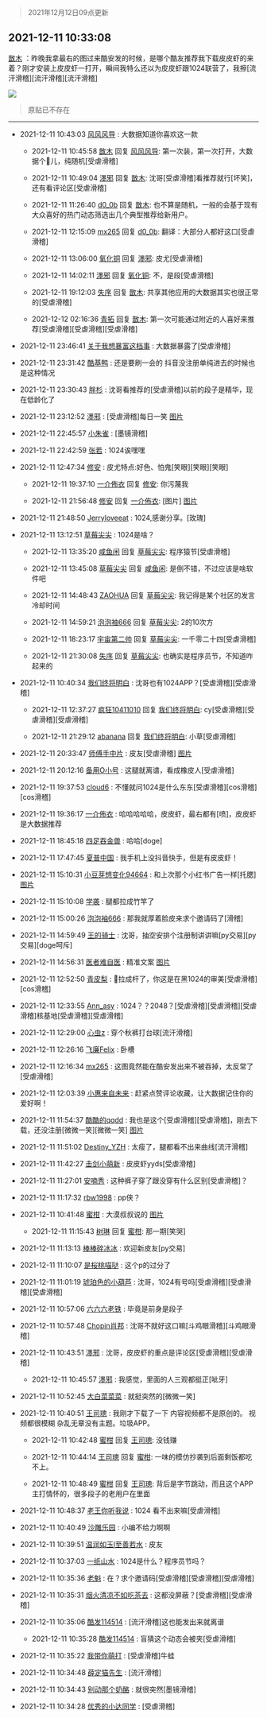 > 2021年12月12日09点更新
<link rel="stylesheet" href="https://cdn.jsdelivr.net/gh/taotie6/sampleJSON@main/css/photo_show.css">
<meta name="referrer" content="no-referrer" />


 ## 2021-12-11 10:33:08 

 [㪚木](https://www.coolapk.com/feed/32047777?shareKey=YmE2MGE1MGQ4NTIyNjFiNDE0ODA~) ：昨晚我拿最右的图过来酷安发的时候，是哪个酷友推荐我下载皮皮虾的来着？刚才安装上皮皮虾一打开，瞬间我特么还以为皮皮虾跟1024联营了，我擦[流汗滑稽][流汗滑稽][流汗滑稽] 

<div class="album">
<img class="img-item" src="http://image.coolapk.com/feed/2021/1211/10/1081091_08f0b257_9988_0653_202@1080x2340.jpeg" />
</div>

> 原贴已不存在 

 ------- 

- 2021-12-11 10:43:03 [风风风导](uid=2418459) : 大数据知道你喜欢这一款 

    - 2021-12-11 10:45:58 [㪚木](uid=1081091) 回复 [风风风导](uid=2418459): 第一次装，第一次打开，大数据个🐔儿，纯随机[受虐滑稽] 

    - 2021-12-11 10:49:04 [濹邪](uid=1210426) 回复 [㪚木](uid=1081091): 沈哥[受虐滑稽]看推荐就行[坏笑]，还有看评论区[受虐滑稽] 

    - 2021-12-11 11:26:40 [d0_0b](uid=466123) 回复 [㪚木](uid=1081091): 也不算是随机，一般的会基于现有大众喜好的热门动态筛选出几个典型推荐给新用户。 

    - 2021-12-11 12:15:09 [mx265](uid=1039105) 回复 [d0_0b](uid=466123): 翻译：大部分人都好这口[受虐滑稽] 

    - 2021-12-11 13:06:00 [氧化铜](uid=1042951) 回复 [濹邪](uid=1210426): 皮尤[受虐滑稽] 

    - 2021-12-11 14:02:11 [濹邪](uid=1210426) 回复 [氧化铜](uid=1042951): 不，是段[受虐滑稽] 

    - 2021-12-11 19:12:03 [失序](uid=1009107) 回复 [㪚木](uid=1081091): 共享其他应用的大数据其实也很正常的[受虐滑稽] 

    - 2021-12-12 02:16:36 [青拓](uid=1255788) 回复 [㪚木](uid=1081091): 第一次可能通过附近的人喜好来推荐[受虐滑稽][受虐滑稽][受虐滑稽] 

- 2021-12-11 23:46:41 [关于我想暴富这档事](uid=1161800) : 大数据暴露了[受虐滑稽] 

- 2021-12-11 23:31:42 [酷基鸭](uid=2602889) : 还是要刷一会的  抖音没注册单纯进去的时候也是这种情况 

- 2021-12-11 23:30:43 [胖杉](uid=679575) : 沈哥看推荐的[受虐滑稽]以前的段子是精华，现在低龄化了 

- 2021-12-11 23:12:52 [濹邪](uid=1210426) : [受虐滑稽]每日一笑 [图片](http://image.coolapk.com/feed/2021/1211/23/1210426_b0e935e9_5571_5086_176@726x816.jpeg)

- 2021-12-11 22:45:57 [小朱雀](uid=2221687) : [墨镜滑稽] 

- 2021-12-11 22:42:59 [张若](uid=996034) : 1024诶嘿嘿 

- 2021-12-11 12:47:34 [修安](uid=1077512) : 皮尤特点:好色、怕鬼[笑眼][笑眼][笑眼] 

    - 2021-12-11 19:37:10 [一介佈衣](uid=796568) 回复 [修安](uid=1077512): 你污蔑我 

    - 2021-12-11 21:56:48 [修安](uid=1077512) 回复 [一介佈衣](uid=796568): [图片] [图片](http://image.coolapk.com/feed/2021/1211/21/1077512_cbe1d174_1007_4738_716@1080x1629.jpeg)

- 2021-12-11 21:48:50 [Jerryloveeat](uid=3750411) : 1024,感谢分享。[玫瑰] 

- 2021-12-11 13:12:51 [草莓尖尖](uid=3780295) : 1024是啥？ 

    - 2021-12-11 13:35:20 [咸鱼闲](uid=3783511) 回复 [草莓尖尖](uid=3780295): 程序猿节[受虐滑稽] 

    - 2021-12-11 13:45:08 [草莓尖尖](uid=3780295) 回复 [咸鱼闲](uid=3783511): 是倒不错，不过应该是啥软件吧 

    - 2021-12-11 14:48:43 [ZAOHUA](uid=1930793) 回复 [草莓尖尖](uid=3780295): 我记得是某个社区的发言冷却时间 

    - 2021-12-11 14:59:21 [泡泡袖666](uid=2844894) 回复 [草莓尖尖](uid=3780295): 2的10次方 

    - 2021-12-11 18:23:17 [宇宙第二帅](uid=3107414) 回复 [草莓尖尖](uid=3780295): 一千零二十四[受虐滑稽] 

    - 2021-12-11 21:30:08 [失序](uid=1009107) 回复 [草莓尖尖](uid=3780295): 也确实是程序员节，不知道咋起来的 

- 2021-12-11 10:40:34 [我们终将明白](uid=3083973) : 沈哥也有1024APP？[受虐滑稽][受虐滑稽] 

    - 2021-12-11 12:37:27 [疯狂10411010](uid=11014438) 回复 [我们终将明白](uid=3083973): cy[受虐滑稽][受虐滑稽][受虐滑稽] 

    - 2021-12-11 21:29:12 [abanana](uid=1860197) 回复 [我们终将明白](uid=3083973): 小草[受虐滑稽] 

- 2021-12-11 20:33:47 [师傅手中片](uid=1467971) : 皮友[受虐滑稽] [图片](http://image.coolapk.com/feed/2021/1211/20/1467971_4c245bf6_6026_5788_844@1125x1191.jpeg)

- 2021-12-11 20:12:16 [备用O小号](uid=1002360) : 这腿就离谱，看成橡皮人[受虐滑稽] 

- 2021-12-11 19:37:53 [cloud6](uid=852635) : 不懂就问1024是什么东东[受虐滑稽][cos滑稽][cos滑稽] 

- 2021-12-11 19:36:17 [一介佈衣](uid=796568) : 哈哈哈哈哈，皮皮虾，最右都有[喷]，皮皮虾是大数据推荐 

- 2021-12-11 18:45:18 [四足吞金兽](uid=2416312) : 哈哈[doge] 

- 2021-12-11 17:47:45 [夏普中国](uid=672220) : 我手机上没抖音快手，但是有皮皮虾！ 

- 2021-12-11 15:10:31 [小豆芽想变化94664](uid=5184191) : 和上次那个小红书广告一样[托腮] [图片](http://image.coolapk.com/feed/2021/1211/15/5184191_177e1af2_6630_4881_443@1080x2042.jpeg)

- 2021-12-11 15:10:08 [学袭](uid=1400081) : 腿都拉成竹竿了 

- 2021-12-11 15:00:26 [泡泡袖666](uid=2844894) : 那我就厚着脸皮来求个邀请码了[滑稽] 

- 2021-12-11 14:59:49 [王的骑士](uid=657678) : 沈哥，抽空安排个注册制讲讲嘛[py交易][py交易][doge呵斥] 

- 2021-12-11 14:56:31 [医者难自医](uid=2996054) : 精准文案 [图片](http://image.coolapk.com/feed/2021/1211/14/2996054_6a7db6d9_5790_333_338@1072x1053.jpeg)

- 2021-12-11 12:52:50 [青皮梨](uid=1109281) : 🦵拉成杆了，你这是在黑1024的审美[受虐滑稽][cos滑稽] 

- 2021-12-11 12:33:55 [Ann_asy](uid=4169293) : 1024？？2048？[受虐滑稽][受虐滑稽][受虐滑稽]核基地[受虐滑稽][受虐滑稽] 

- 2021-12-11 12:29:00 [心虫z](uid=151532) : 穿个秋裤打台球[流汗滑稽] 

- 2021-12-11 12:26:16 [飞廉Felix](uid=900024) : 卧槽 

- 2021-12-11 12:16:34 [mx265](uid=1039105) : 这图竟然能在酷安发出来不被吞掉，太反常了[受虐滑稽] 

- 2021-12-11 12:03:39 [小惠来自未来](uid=847097) : 赶紧点赞评论收藏，让大数据记住你的爱好啊！ 

- 2021-12-11 11:54:37 [酷酷的qqdd](uid=9633812) : 我也是这个[受虐滑稽][受虐滑稽]，刚去下载，还没注册[微微一笑][微微一笑] [图片](http://image.coolapk.com/feed/2021/1211/11/9633812_f0891bec_4874_3189_328@1080x2340.jpeg)

- 2021-12-11 11:51:02 [Destiny_YZH](uid=424012) : 太瘦了，腿都看不出来曲线[流汗滑稽] 

- 2021-12-11 11:42:27 [击剑小萌新](uid=3435660) : 皮皮虾yyds[受虐滑稽] 

- 2021-12-11 11:27:01 [安喃秀](uid=2237599) : 这种裤子穿了跟没穿有什么区别[受虐滑稽]？ 

- 2021-12-11 11:17:32 [rbw1998](uid=602980) : pp侠？ 

- 2021-12-11 10:41:48 [蜜柑](uid=1097842) : 大漠叔叔说的 [图片](http://image.coolapk.com/feed/2021/1211/10/1097842_ab2882ec_0507_2781_749@1080x611.jpeg)

    - 2021-12-11 11:15:43 [树琳](uid=1807052) 回复 [蜜柑](uid=1097842): 那一期[笑哭] 

- 2021-12-11 11:13:13 [棒棒碎冰冰](uid=13582511) : 欢迎新皮友[py交易] 

- 2021-12-11 11:10:07 [是桜桃喵哒](uid=3800103) : 这个p的过分了 

- 2021-12-11 11:01:19 [琥珀色的小葫芦](uid=3670859) : 沈哥，1024有号吗[受虐滑稽][受虐滑稽][受虐滑稽] 

- 2021-12-11 10:57:06 [六六六老铁](uid=1165265) : 毕竟是前身是段子 

- 2021-12-11 10:57:48 [Chopin肖邦](uid=2429092) : 沈哥不就好这口嘛[斗鸡眼滑稽][斗鸡眼滑稽] 

- 2021-12-11 10:43:51 [濹邪](uid=1210426) : 沈哥，皮皮虾的重点是评论区[受虐滑稽][受虐滑稽] 

    - 2021-12-11 10:45:57 [濹邪](uid=1210426) : 我感觉，里面的人三观都挺正[呲牙] 

- 2021-12-11 10:52:45 [大白菜菜菜](uid=2081020) : 就挺突然的[微微一笑] 

- 2021-12-11 10:40:51 [王司璁](uid=1898819) : 我刚才下载了一下 内容视频都不是原创的。
视频都很模糊 杂乱无章没有主题。垃圾APP。 

    - 2021-12-11 10:42:48 [蜜柑](uid=1097842) 回复 [王司璁](uid=1898819): 没钱赚 

    - 2021-12-11 10:44:14 [王司璁](uid=1898819) 回复 [蜜柑](uid=1097842): 一味的模仿抄袭到后面剩饭都吃不上。 

    - 2021-12-11 10:48:49 [蜜柑](uid=1097842) 回复 [王司璁](uid=1898819): 背后是字节跳动，而且这个APP主打情怀的，很多段子的老用户在里面 

- 2021-12-11 10:48:37 [老王你听我说](uid=796362) : 1024 看不出来嘛[受虐滑稽] 

- 2021-12-11 10:40:49 [沙雕乐园](uid=2447129) : 小编不给力啊啊 

- 2021-12-11 10:39:51 [温润如玉l至善若水](uid=1713789) : 皮友 

- 2021-12-11 10:37:03 [一纸山水](uid=1691174) : 1024是什么？程序员节吗？ 

- 2021-12-11 10:35:36 [老魁](uid=1703096) : 在？求个邀请码[受虐滑稽][受虐滑稽][受虐滑稽] 

- 2021-12-11 10:35:31 [烟火清凉不如吃茶去](uid=4279524) : 这都没屏蔽？[受虐滑稽][受虐滑稽] 

- 2021-12-11 10:35:06 [酷发114514](uid=4321323) : [流汗滑稽]这也能发出来就离谱 

    - 2021-12-11 10:35:28 [酷发114514](uid=4321323) : 盲猜这个动态会被夹[受虐滑稽] 

- 2021-12-11 10:35:22 [我带你萌打](uid=2528841) : [受虐滑稽]牛蛙 

- 2021-12-11 10:34:48 [薛定猫先生](uid=1971045) : [流汗滑稽] 

- 2021-12-11 10:34:43 [别动那个奶酪](uid=1167178) : 就很突然[墨镜滑稽] 

- 2021-12-11 10:34:28 [优秀的小达同学](uid=3114536) : [受虐滑稽] 

